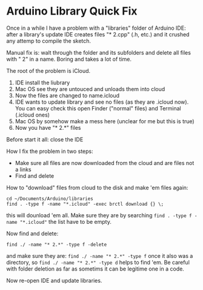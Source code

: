 # Arduino Library Quick Fix

Once in a while I have a problem with a "libraries" folder of Arduino IDE: after a library's update IDE creates files "* 2.cpp" (.h, etc.) and it crushed any attemp to compile the sketch.

Manual fix is: walt through the folder and its subfolders and delete all files with " 2" in a name. Boring and takes a lot of time.

The root of the problem is iCloud. 
  1. IDE install the liubrary
  2. Mac OS see they are untouced and unloads them into cloud
  3. Now the files are changed to name.icloud
  4. IDE wants to update library and see no files (as they are .icloud now). You can easy check this open Finder ("normal" files) and Terminal (.icloud ones)
  5. Mac OS by somehow make a mess here (unclear for me but this is true)
  6. Now you have "* 2.*" files
  
Before start it all: close the IDE
  
How I fix the problem in two steps:
  * Make sure all files are now downloaded from the cloud and are files not a links
  * Find and delete
  
How to "download" files from cloud to the disk and make 'em files again:
```
cd ~/Documents/Arduino/libraries
find . -type f -name "*.icloud" -exec brctl download {} \;
```
this will dounload 'em all. Make sure they are by searching ```find . -type f -name "*.icloud"``` the list have to be empty.

Now find and delete:
```
find ./ -name "* 2.*" -type f -delete
```
and make sure they are: ```find ./ -name "* 2.*" -type f``` once it also was a directory, so ```find ./ -name "* 2.*" -type d``` helps to find 'em. Be careful with folder deletion as far as sometims it can be legitime one in a code.

Now re-open IDE and update libraries.
